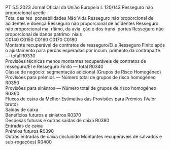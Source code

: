PT  5.5.2023 Jornal Oficial da União Europeia L 120/143
 Resseguro não proporcional aceite  
Total das res ­
ponsabilidades 
Não Vida  Resseguro não 
proporcional de 
acidentes e 
doença  Resseguro não 
proporcional de 
acidentes  Resseguro não 
proporcional ma ­
rítimo, da avia ­
ção e dos trans ­
portes  Resseguro não 
proporcional de 
danos patrimo ­
niais  
C0140  C0150  C0160  C0170  C0180  
Montante recuperável de contratos de resseguro/EI e Resseguro 
Finito após o ajustamento para perdas esperadas por incum ­
primento da contraparte — total  R0330  
Provisões técnicas menos montantes recuperáveis de contratos 
de resseguro/EI e Resseguro Finito — total  R0340  
Classe de negócio: segmentação adicional (Grupos de 
Risco Homogéneo)  
Provisões para prémios — Número total de grupos de risco 
homogéneo  R0350  
Provisões para sinistros — Número total de grupos de risco 
homogéneo  R0360  
Fluxos de caixa da Melhor Estimativa das Provisões para 
Prémios (Valor bruto)  
Saídas de caixa  
Benefícios futuros e sinistros  R0370  
Despesas futuras e outras saídas de caixa  R0380  
Entradas de caixa  
Prémios futuros  R0390  
Outras entradas de caixa (incluindo Montantes recuperáveis 
de salvados e sub-rogações)  R0400
